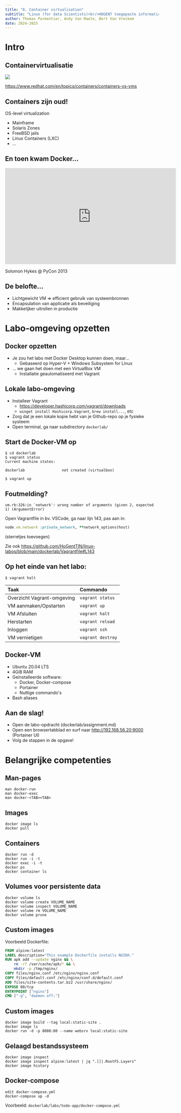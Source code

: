 ```yaml
---
title: "8. Container virtualisation"
subtitle: "Linux (for data Scientists)<br/>HOGENT toegepaste informatica"
author: Thomas Parmentier, Andy Van Maele, Bert Van Vreckem
date: 2024-2025
---
```


# Intro

## Containervirtualisatie

![](assets/virtualization-vs-containers_transparent.png)

<https://www.redhat.com/en/topics/containers/containers-vs-vms>

## Containers zijn oud!

OS-level virtualization

- Mainframe
- Solaris Zones
- FreeBSD jails
- Linux Containers (LXC)
- ...

## En toen kwam Docker...

<iframe width="560" height="315" src="https://www.youtube.com/embed/wW9CAH9nSLs" title="The future of Linux Containers" frameborder="0" allow="accelerometer; autoplay; clipboard-write; encrypted-media; gyroscope; picture-in-picture" allowfullscreen></iframe>

Solomon Hykes @ PyCon 2013

## De belofte...

- Lichtgewicht VM => efficient gebruik van systeembronnen
- Encapsulation van applicatie als beveiliging
- Makkelijker uitrollen in productie

# Labo-omgeving opzetten

## Docker opzetten

- Je zou het labo met Docker Desktop kunnen doen, maar...
    - Gebaseerd op Hyper-V + Windows Subsystem for Linux
- ... we gaan het doen met een VirtualBox VM
    - Installatie geautomatiseerd met Vagrant

## Lokale labo-omgeving

- Installeer Vagrant
    - <https://developer.hashicorp.com/vagrant/downloads>
    - `winget install Hashicorp.Vagrant`, `brew install...`, etc
- Zorg dat je een lokale kopie hebt van je Github-repo op je fysieke systeem
- Open terminal, ga naar subdirectory `dockerlab/`

## Start de Docker-VM op

```console
$ cd dockerlab
$ vagrant status
Current machine states:

dockerlab                 not created (virtualbox)

$ vagrant up
```

## Foutmelding?

```console
vm.rb:326:in `network': wrong number of arguments (given 2, expected 1) (ArgumentError)
```

Open Vagrantfile in bv. VSCode, ga naar lijn 143, pas aan in:

```ruby
node.vm.network :private_network, **network_options(host)
```

(sterretjes toevoegen)

Zie ook <https://github.com/HoGentTIN/linux-labos/blob/main/dockerlab/Vagrantfile#L143>

## Op het einde van het labo:

```console
$ vagrant halt
```

| Taak                       | Commando          |
| :------------------------- | :---------------- |
| Overzicht Vagrant-omgeving | `vagrant status`  |
| VM aanmaken/Opstarten      | `vagrant up`      |
| VM Afsluiten               | `vagrant halt`    |
| Herstarten                 | `vagrant reload`  |
| Inloggen                   | `vagrant ssh`     |
| VM vernietigen             | `vagrant destroy` |

## Docker-VM

- Ubuntu 20.04 LTS
- 4GiB RAM
- Geïnstalleerde software:
    - Docker, Docker-compose
    - Portainer
    - Nuttige commando's
- Bash aliases

## Aan de slag!

- Open de labo-opdracht (dockerlab/assignment.md)
- Open een browsertabblad en surf naar <http://192.168.56.20:9000> (Portainer UI)
- Volg de stappen in de opgave!

# Belangrijke competenties

## Man-pages

```console
man docker-run
man docker-exec
man docker-<TAB><TAB>
```

## Images

```console
docker image ls
docker pull
```

## Containers

```console
docker run -d
docker run -i -t
docker exec -i -t
docker ps
docker container ls
```

## Volumes voor persistente data

```console
docker volume ls
docker volume create VOLUME_NAME
docker volume inspect VOLUME_NAME
docker volume rm VOLUME_NAME
docker volume prune
```

## Custom images

Voorbeeld Dockerfile:

```Dockerfile
FROM alpine:latest
LABEL description="This example Dockerfile installs NGINX."
RUN apk add --update nginx && \
    rm -rf /var/cache/apk/* && \
    mkdir -p /tmp/nginx/
COPY files/nginx.conf /etc/nginx/nginx.conf
COPY files/default.conf /etc/nginx/conf.d/default.conf
ADD files/site-contents.tar.bz2 /usr/share/nginx/
EXPOSE 80/tcp
ENTRYPOINT ["nginx"]
CMD ["-g", "daemon off;"]
```

## Custom images

```console
docker image build --tag local:static-site .
docker image ls
docker run -d -p 8080:80 --name websrv local:static-site
```

## Gelaagd bestandssysteem

```console
docker image inspect
docker image inspect alpine:latest | jq ".[]|.RootFS.Layers"
docker image history
```

## Docker-compose

```console
edit docker-compose.yml
docker-compose up -d
```

Voorbeeld: `dockerlab/labs/todo-app/docker-compose.yml`
